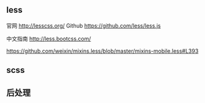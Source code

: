 less
----

官网 http://lesscss.org/  Github https://github.com/less/less.js

中文指南 http://less.bootcss.com/

https://github.com/weixin/mixins.less/blob/master/mixins-mobile.less#L393

scss
-----


后处理
-------
